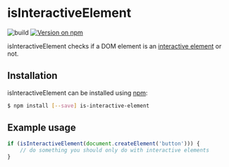 # isInteractiveElement

![build](https://github.com/matijs/is-interactive-element/workflows/build/badge.svg)
[![Version on npm](https://img.shields.io/npm/v/is-interactive-element.svg)](https://www.npmjs.com/package/is-interactive-element)

isInteractiveElement checks if a DOM element is an [interactive element](https://developers.whatwg.org/content-models.html#interactive-content) or not.

## Installation

isInteractiveElement can be installed using [npm](https://npmjs.com):

```bash
$ npm install [--save] is-interactive-element
```

## Example usage

```javascript
if (isInteractiveElement(document.createElement('button'))) {
    // do something you should only do with interactive elements
}
```
